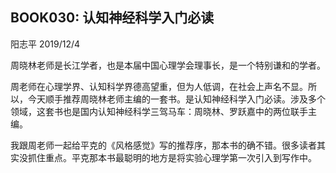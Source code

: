 ## BOOK030: 认知神经科学入门必读

阳志平 2019/12/4

周晓林老师是长江学者，也是本届中国心理学会理事长，是一个特别谦和的学者。

周老师在心理学界、认知科学界德高望重，但为人低调，在社会上声名不显。所以，今天顺手推荐周晓林老师主编的一套书。是认知神经科学入门必读。涉及多个领域，这套书也是国内认知神经科学三驾马车：周晓林、罗跃嘉中的两位联手主编。

我跟周老师一起给平克的《风格感觉》写的推荐序，那本书的确不错。很多读者其实没抓住重点。平克那本书最聪明的地方是将实验心理学第一次引入到写作中。

